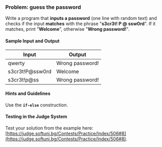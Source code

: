 ### Problem: guess the password

Write a program that **inputs a password** (one line with random text) and checks if the input **matches** with the phrase "**s3cr3t! P @ ssw0rd**". If it matches, print "**Welcome**", otherwise "**Wrong password!**".

#### Sample Input and Output

| Input | Output |
| --- | ---- |
| qwerty | Wrong password! |
| s3cr3t!P@ssw0rd | Welcome |
| s3cr3t!p@ss | Wrong password! |

#### Hints and Guidelines

Use the **`if-else`** construction.

#### Testing in the Judge System

Test your solution from the example here:  [https://judge.softuni.bg/Contests/Practice/Index/506#8](https://judge.softuni.bg/Contests/Practice/Index/506#8).